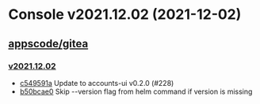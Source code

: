 # Console v2021.12.02 (2021-12-02)


## [appscode/gitea](https://github.com/appscode/gitea)

### [v2021.12.02](https://github.com/appscode/gitea/releases/tag/v2021.12.02)

- [c549591a](https://github.com/appscode/gitea/commit/c549591a9) Update to accounts-ui v0.2.0 (#228)
- [b50bcae0](https://github.com/appscode/gitea/commit/b50bcae0d) Skip --version flag from helm command if version is missing



